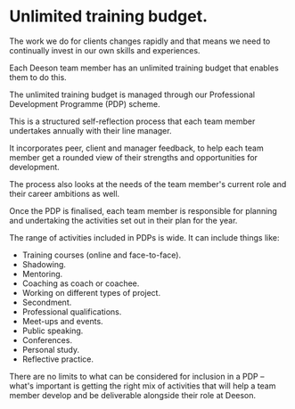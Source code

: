 # Unlimited training budget.

The work we do for clients changes rapidly and that means we need to continually invest in our own skills and experiences.

Each Deeson team member has an unlimited training budget that enables them to do this.

The unlimited training budget is managed through our Professional Development Programme (PDP) scheme. 

This is a structured self-reflection process that each team member undertakes annually with their line manager.

It incorporates peer, client and manager feedback, to help each team member get a rounded view of their strengths and opportunities for development.

The process also looks at the needs of the team member's current role and their career ambitions as well.

Once the PDP is finalised, each team member is responsible for planning and undertaking the activities set out in their plan for the year.

The range of activities included in PDPs is wide. It can include things like:

- Training courses (online and face-to-face).
- Shadowing.
- Mentoring.
- Coaching as coach or coachee.
- Working on different types of project.
- Secondment.
- Professional qualifications.
- Meet-ups and events.
- Public speaking.
- Conferences.
- Personal study.
- Reflective practice.

There are no limits to what can be considered for inclusion in a PDP – what's important is getting the right mix of activities that will help a team member develop and be deliverable alongside their role at Deeson.
